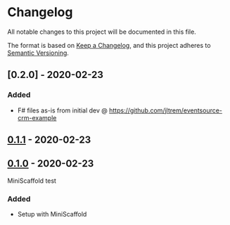 # Changelog

All notable changes to this project will be documented in this file.

The format is based on [Keep a Changelog](https://keepachangelog.com/en/1.0.0/),
and this project adheres to [Semantic Versioning](https://semver.org/spec/v2.0.0.html).

## [0.2.0] - 2020-02-23

### Added
- F# files as-is from initial dev @ https://github.com/jltrem/eventsource-crm-example

## [0.1.1] - 2020-02-23

## [0.1.0] - 2020-02-23

MiniScaffold test

### Added
- Setup with MiniScaffold

[Unreleased]: https://github.com/jltrem/Fescq/compare/v0.1.1...HEAD
[0.1.1]: https://github.com/jltrem/Fescq/compare/v0.1.0...v0.1.1
[0.1.0]: https://github.com/jltrem/Fescq.git/releases/tag/v0.1.0
